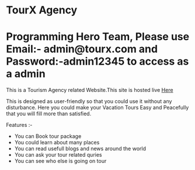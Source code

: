 <h1>TourX Agency</h1>

<h1>Programming Hero Team, Please use Email:- admin@tourx.com  and Password:-admin12345 to access as a admin</h1>

This is a Tourism Agency related Website.This site is hosted live <a href='https://tourx-agency.web.app/'> Here</a>

<p>This is designed as user-friendly so that you could use it without any disturbance. Here you could make your Vacation Tours Easy and Peacefully that you will fill more than satisfied.</p>

Features :-

<ul>
<li>You can Book tour package</li>
<li>You could learn about many places</li>
<li>You can read usefull blogs and news around the world</li>
<li>You can ask your tour related quries</li>
<li>You can see who else is going on tour</li>
</ul>
